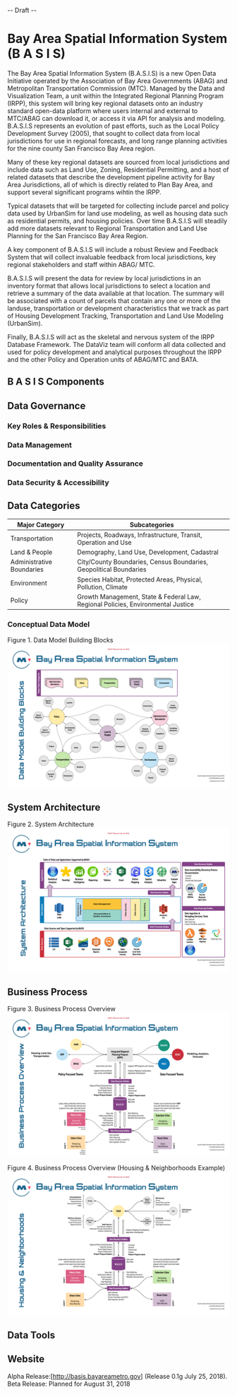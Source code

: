 -- Draft --
# Bay Area Spatial Information System (B A S I S)

The Bay Area Spatial Information System (B.A.S.I.S) is a new Open Data Initiative operated by the Association of Bay Area Governments (ABAG) and Metropolitan Transportation Commission (MTC).  Managed by the Data and Visualization Team, a unit within the Integrated Regional Planning Program (IRPP), this system will bring key regional datasets onto an industry standard open-data platform where users internal and external to MTC/ABAG can download it, or access it via API for analysis and modeling.  B.A.S.I.S represents an evolution of past efforts, such as the Local Policy Development Survey (2005), that sought to collect data from local jurisdictions for use in regional forecasts, and long range planning activities for the nine county San Francisco Bay Area region.

Many of these key regional datasets are sourced from local jurisdictions and include data such as Land Use, Zoning, Residential Permitting, and a host of related datasets that describe the development pipeline activity for Bay Area Jurisdictions, all of which is directly related to Plan Bay Area, and support several significant programs wihtin the IRPP.   

Typical datasets that will be targeted for collecting include parcel and policy data used by UrbanSim for land use modeling, as well as housing data such as residential permits, and housing policies. Over time B.A.S.I.S will steadily add more datasets relevant to Regional Transportation and Land Use Planning for the San Francisco Bay Area Region. 

A key component of B.A.S.I.S will include a robust Review and Feedback System that will collect invaluable feedback from local jurisdictions, key regional stakeholders and staff within ABAG/ MTC.

B.A.S.I.S will present the data for review by local jurisdictions in an inventory format that allows local jurisdictions to select a location and retrieve a summary of the data available at that location.  The summary will be associated with a count of parcels that contain any one or more of the landuse, transportation or development characteristics that we track as part of Housing Development Tracking, Transportation and Land Use Modeling (UrbanSim).

Finally, B.A.S.I.S will act as the skeletal and nervous system of the IRPP Database Framework.  The DataViz team will conform all data collected and used for policy development and analytical purposes throughout the IRPP and the other Policy and Operation units of ABAG/MTC and BATA.

## B A S I S Components

## Data Governance

### Key Roles & Responsibilities

### Data Management

### Documentation and Quality Assurance

### Data Security & Accessibility

## Data Categories  

Major Category | Subcategories  
------------   | -------------  
Transportation | Projects, Roadways, Infrastructure, Transit, Operation and Use  
Land & People | Demography, Land Use, Development, Cadastral     
Administrative Boundaries | City/County Boundaries, Census Boundaries, Geopolitical Boundaries  
Environment | Species Habitat, Protected Areas, Physical, Pollution, Climate 
Policy | Growth Management, State & Federal Law, Regional Policies, Environmental Justice    

### Conceptual Data Model  

Figure 1. Data Model Building Blocks
![Data Model Building Blocks](images/dmbb.png)  

## System Architecture  

Figure 2. System Architecture
![Data Model Building Blocks](images/sa.png)  

## Business Process

Figure 3. Business Process Overview
![Data Model Building Blocks](images/bpo.png)  

Figure 4. Business Process Overview (Housing & Neighborhoods Example)
![Data Model Building Blocks](images/hn.png)  

## Data Tools  

## Website  
Alpha Release:[http://basis.bayareametro.gov] (Release 0.1g July 25, 2018). 
Beta Release: Planned for August 31, 2018


